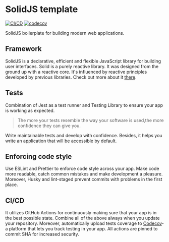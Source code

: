 # SolidJS template

[![CI/CD](https://github.com/pawelblaszczyk5/solidjs-template/actions/workflows/ci_cd.yml/badge.svg)](https://github.com/pawelblaszczyk5/solidjs-template/actions/workflows/ci_cd.yml) [![codecov](https://codecov.io/gh/pawelblaszczyk5/solidjs-template/branch/main/graph/badge.svg?token=8TIBBSZNL4)](https://codecov.io/gh/pawelblaszczyk5/solidjs-template)

SolidJS boilerplate for building modern web applications.

## Framework

SolidJS is a declarative, efficient and flexible JavaScript library for building user interfaces. Solid is a purely reactive library. It was designed from the ground up with a reactive core. It's influenced by reactive principles developed by previous libraries. Check out more about it [there](https://www.solidjs.com/).

## Tests

Combination of Jest as a test runner and Testing Library to ensure your app is working as expected.

> The more your tests resemble the way your software is used,the more confidence they can give you.

Write maintainable tests and develop with confidence. Besides, it helps you write an application that will be accessible by default.

## Enforcing code style

Use ESLint and Prettier to enforce code style across your app. Make code more readable, catch common mistakes and make development a pleasure. Moreover, Husky and lint-staged prevent commits with problems in the first place.

## CI/CD

It utilizes GitHub Actions for continuously making sure that your app is in the best possible state. Combine all of the above always when you update your repository. Moreover, automatically upload tests coverage to [Codecov](https://about.codecov.io/)- a platform that lets you track testing in your app. All actions are pinned to commit SHA for increased security.
